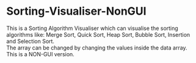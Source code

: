 # Sorting-Visualiser-NonGUI

This is a Sorting Algorithm Visualiser which can visualise the sorting algorithms like: Merge Sort, Quick Sort, Heap Sort, Bubble Sort, Insertion and Selection Sort. <br>
The array can be changed by changing the values inside the data array. <br>
This is a NON-GUI version. 
